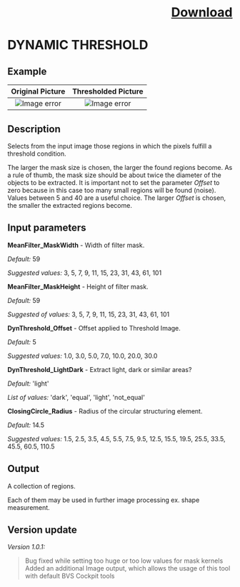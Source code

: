 # <p align="right"><a class="github-button" aria-label="Download ntkme/github-buttons on GitHub" href="https://github.com/Balluff-BVS/BVSToolBox/blob/master/Blob/DynamicThreshold/dynamic_threshold.hdev" data-icon="octicon-cloud-download">Download</a></p>

DYNAMIC THRESHOLD
===========
Example
---------

Original Picture             | Thresholded Picture
:-------------------------:|:-------------------------:
![Image error](https://github.com/Balluff-BVS/halconscripts/blob/master/Blob/DynamicThreshold/original.png?raw=true)  |  ![Image error](https://github.com/Balluff-BVS/halconscripts/blob/master/Blob/DynamicThreshold/dynamic_threshold.png?raw=true)

Description
----------

Selects from the input image those regions in which the pixels fulfill a threshold condition.

The larger the mask size is chosen, the larger the found regions become. As a rule of thumb, the mask size should be about twice the diameter of the objects to be extracted. It is important not to set the parameter *Offset* to zero because in this case too many small regions will be found (noise). Values between 5 and 40 are a useful choice. The larger *Offset* is chosen, the smaller the extracted regions become.

Input parameters
----------

**MeanFilter_MaskWidth** - Width of filter mask.

*Default:* 59

*Suggested values:* 3, 5, 7, 9, 11, 15, 23, 31, 43, 61, 101

**MeanFilter_MaskHeight** - Height of filter mask.

*Default:* 59

*Suggested of values:* 3, 5, 7, 9, 11, 15, 23, 31, 43, 61, 101

**DynThreshold_Offset** - Offset applied to Threshold Image.

*Default:* 5

*Suggested values:* 1.0, 3.0, 5.0, 7.0, 10.0, 20.0, 30.0

**DynThreshold_LightDark** - Extract light, dark or similar areas?

*Default:* 'light'

*List of values:* 'dark', 'equal', 'light', 'not_equal'

**ClosingCircle_Radius** - Radius of the circular structuring element.

*Default:* 14.5

*Suggested values:* 1.5, 2.5, 3.5, 4.5, 5.5, 7.5, 9.5, 12.5, 15.5, 19.5, 25.5, 33.5, 45.5, 60.5, 110.5

Output
--------

A collection of regions.

Each of them may be used in further image processing ex. shape measurement.


Version update
--------

*Version 1.0.1:*
>Bug fixed while setting too huge or too low values for mask kernels
>Added an additional Image output, which allows the usage of this tool with default BVS Cockpit tools
